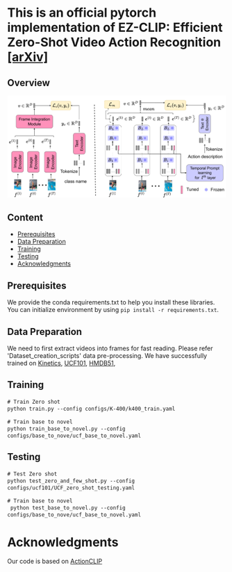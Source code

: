 # This is an official pytorch implementation of EZ-CLIP: Efficient Zero-Shot Video Action Recognition [[arXiv]](https://arxiv.org/abs/2312.08010)



## Overview

![EZ-CLIP](EZ-CLIP.png)


## Content 
- [Prerequisites](#prerequisites)
- [Data Preparation](#data-preparation)
- [Training](#training)
- [Testing](#testing)
- [Acknowledgments](#Acknowledgments)

## Prerequisites

We provide the conda requirements.txt to help you install these libraries. You can initialize environment by using `pip install -r requirements.txt`.

## Data Preparation
We need to first extract videos into frames for fast reading. Please refer 'Dataset_creation_scripts' data pre-processing.
We have successfully trained on [Kinetics](https://deepmind.com/research/open-source/open-source-datasets/kinetics/), [UCF101](http://crcv.ucf.edu/data/UCF101.php), [HMDB51](http://serre-lab.clps.brown.edu/resource/hmdb-a-large-human-motion-database/),

## Training
```
# Train Zero shot
python train.py --config configs/K-400/k400_train.yaml

```
```
# Train base to novel
python train_base_to_novel.py --config configs/base_to_nove/ucf_base_to_novel.yaml
```


## Testing
```
# Test Zero shot
python test_zero_and_few_shot.py --config configs/ucf101/UCF_zero_shot_testing.yaml

```
```
# Train base to novel
 python test_base_to_novel.py --config configs/base_to_nove/ucf_base_to_novel.yaml 
```


# Acknowledgments
Our code is based on [ActionCLIP](https://github.com/sallymmx/ActionCLIP?tab=readme-ov-file) 